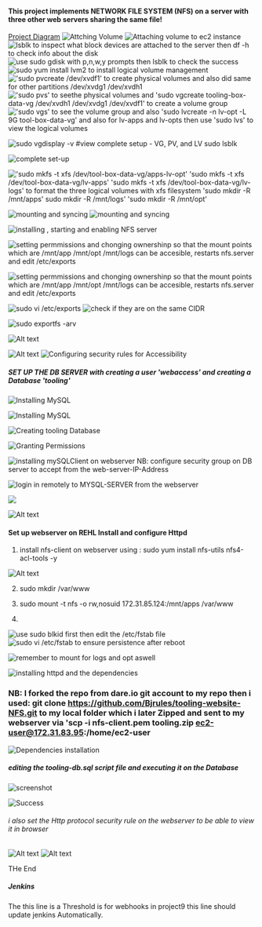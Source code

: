 #### This project implements NETWORK FILE SYSTEM (NFS) on a <REHL> server  with three other web servers sharing the same file!
[Project Diagram](Screenshot_20230123_100807.png)
 ![Attching Volume](Screenshot_20230114_231413.png%0D) 
 ![Attaching volume to ec2 instance](Screenshot_20230114_231427.png)
 ![lsblk to inspect what block devices are attached to the server  then df -h to check info about the disk](Screenshot_20230114_231836.png)
 ![use sudo gdisk with p,n,w,y prompts then lsblk to check the success](Screenshot_20230114_232505.png)
 ![sudo yum install lvm2 to install logical volume management](Screenshot_20230114_232532.png)
 !['sudo pvcreate /dev/xvdf1' to create physical volumes and also did same for other partitions /dev/xvdg1 /dev/xvdh1](Screenshot_20230114_232802.png)
 !['sudo pvs' to seethe physical volumes and  'sudo vgcreate tooling-box-data-vg /dev/xvdh1 /dev/xvdg1 /dev/xvdf1' to create a volume group](Screenshot_20230114_233356.png)
 !['sudo vgs' to see the volume group and also   'sudo lvcreate -n lv-opt -L 9G tool-box-data-vg' and also for lv-apps and lv-opts then use 'sudo lvs' to view the logical volumes](Screenshot_20230114_234112.png)

 ![sudo vgdisplay -v #view complete setup - VG, PV, and LV  sudo lsblk](Screenshot_20230114_234254.png)

 ![complete set-up](Screenshot_20230114_234242.png)

 !['sudo mkfs -t xfs /dev/tool-box-data-vg/apps-lv-opt' 'sudo mkfs -t xfs /dev/tool-box-data-vg/lv-apps' 'sudo mkfs -t xfs /dev/tool-box-data-vg/lv-logs'  to format the three logical volumes with xfs filesystem 'sudo mkdir -R /mnt/apps'  sudo mkdir -R /mnt/logs'  'sudo mkdir -R /mnt/opt'](Screenshot_20230114_235526.png)

 ![mounting and syncing ](Screenshot_20230114_235702.png)
 ![mounting and syncing](Screenshot_20230114_235953.png)

![installing , starting and enabling NFS server](Screenshot_20230115_000356.png)

![setting permmissions and chonging ownershinp so that the mount points which are /mnt/app /mnt/opt /mnt/logs can be accesible, restarts nfs.server and edit /etc/exports](Screenshot_20230115_001540.png)

![setting permmissions and chonging ownershinp so that the mount points which are /mnt/app /mnt/opt /mnt/logs can be accesible, restarts nfs.server and edit /etc/exports](Screenshot_20230115_001909.png)

![sudo vi /etc/exports](Screenshot_20230115_001916.png)
![check if they are on the same CIDR](Screenshot_20230115_001951.png)

![sudo exportfs -arv](Screenshot_20230115_002038.png)

![Alt text](Screenshot_20230115_002157.png)

![Alt text](Screenshot_20230115_002404.png)
![Configuring security rules for Accessibility ](Screenshot_20230115_002812.png)

##### SET UP THE DB SERVER with creating a user 'webaccess' and creating a Database 'tooling'
![Installing MySQL](Screenshot_20230115_003646.png)

![Installing MySQL](Screenshot_20230115_003918.png)

![Creating tooling Database](Screenshot_20230115_004531.png)

![Granting Permissions](Screenshot_20230115_010329.png)

![installing  mySQLClient on webserver NB: configure security group on DB server to accept from the  web-server-IP-Address ](Screenshot_20230115_010455.png%0D) 

![login in remotely to MYSQL-SERVER from the webserver](Screenshot_20230115_010912.png)

![](Screenshot_20230115_010939.png)

![Alt text](Screenshot_20230118_230226.png)

#### Set up webserver on REHL Install and configure Httpd


1. install nfs-client on webserver using : sudo yum install nfs-utils nfs4-acl-tools -y

![Alt text](Screenshot_20230118_230237.png)

2. sudo mkdir /var/www

3. sudo mount -t nfs -o rw,nosuid 172.31.85.124:/mnt/apps /var/www
   
4. 
![use sudo blkid first then edit the /etc/fstab file](Screenshot_20230119_002935.png) ![sudo vi /etc/fstab to ensure persistence after reboot ](Screenshot_20230120_001152.png)

![remember to mount for logs and opt aswell](Screenshot_20230120_001207.png)
 
 ![installing httpd and the dependencies](Screenshot_20230119_003102.png)

 ### NB: I forked the repo from dare.io git account to my repo then i used: git clone https://github.com/Bjrules/tooling-website-NFS.git to my local folder which i later Zipped and sent to my webserver via 'scp -i nfs-client.pem tooling.zip ec2-user@172.31.83.95:/home/ec2-user

 ![Dependencies installation](Screenshot_20230119_004336.png) 
 
 ##### editing the tooling-db.sql script file and executing it on the Database 

  ![screenshot](Screenshot_20230123_003339.png)
  

 
![Success](Screenshot_20230123_003352.png)

###### i also set the Http protocol security rule on the webserver to be able to view it in browser
![Alt text](Screenshot_20230123_003451.png)
![Alt text](Screenshot_20230123_003502.png)

THe End
##### Jenkins
The this line is a Threshold is for webhooks in project9 this line should update jenkins Automatically.



